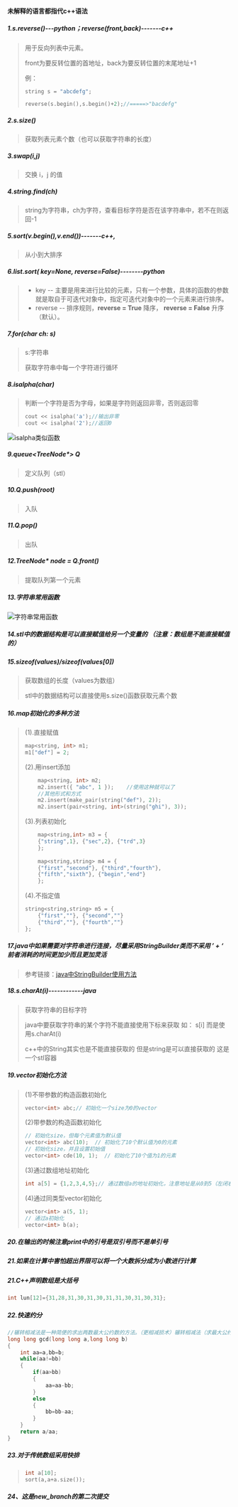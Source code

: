 #### 未解释的语言都指代c++语法

##### 1.s.reverse()---python；reverse(front,back)-------c++					

>  用于反向列表中元素。
>
>  front为要反转位置的首地址，back为要反转位置的末尾地址+1
>
>  例：
>
>  ```c++
>  string s = "abcdefg";
>  
>  reverse(s.begin(),s.begin()+2);//=====>"bacdefg"
>  ```

##### 2.s.size()							

> 获取列表元素个数（也可以获取字符串的长度）

##### 3.swap(i,j)						

> 交换 i，j 的值

##### 4.string.find(ch)				

> string为字符串，ch为字符，查看目标字符是否在该字符串中，若不在则返回-1

##### 5.sort(v.begin(),v.end())-------c++,							

> 从小到大排序

##### 6.list.sort( key=None, reverse=False)--------python

> - key -- 主要是用来进行比较的元素，只有一个参数，具体的函数的参数就是取自于可迭代对象中，指定可迭代对象中的一个元素来进行排序。
> - reverse -- 排序规则，**reverse = True** 降序， **reverse = False** 升序（默认）。

##### 7.for(char ch: s)

> s:字符串
>
> 获取字符串中每一个字符进行循环

##### 8.isalpha(char)

> 判断一个字符是否为字母，如果是字符则返回非零，否则返回零
>
> ```c++
> cout << isalpha('a');//输出非零
> cout << isalpha('2');//返回0
> ```

![isalpha类似函数](images/clip_image001-1596873560537.png)

##### 9.queue<TreeNode*> Q

> 定义队列（stl）

##### 10.Q.push(root)

> 入队

##### 11.Q.pop()

> 出队

##### 12.TreeNode* node = Q.front()

> 提取队列第一个元素

##### 13.字符串常用函数

![字符串常用函数 ](images/clip_image001.png)

##### 14.stl中的数据结构是可以直接赋值给另一个变量的 （**注意**：数组是不能直接赋值的）

##### 15.**sizeof**(values)/**sizeof**(values[0])

> 获取数组的长度（values为数组）
>
> stl中的数据结构可以直接使用s.size()函数获取元素个数

##### 16.map初始化的多种方法

> (1).直接赋值
>
> ```c++
> map<string, int> m1;
> m1["def"] = 2;
> ```
>
> (2).用insert添加
>
> ```c++
>     map<string, int> m2;
>     m2.insert({ "abc", 1 });    //使用这种就可以了
>     //其他形式和方式
>     m2.insert(make_pair(string("def"), 2));
>     m2.insert(pair<string, int>(string("ghi"), 3));
> ```
>
> (3).列表初始化
>
> ```c++
>     map<string,int> m3 = {
>     {"string",1}, {"sec",2}, {"trd",3}
>     };
>  
>     map<string,string> m4 = {
>     {"first","second"}, {"third","fourth"},
>     {"fifth","sixth"}, {"begin","end"}
>     };
> ```
>
> (4).不指定值
>
> ```c++
> string<string,string> m5 = {
>     {"first",""}, {"second",""}
>     {"third",""}, {"fourth",""}
> };
> ```

##### 17.java中如果需要对字符串进行连接，尽量采用StringBuilder类而不采用 ’ + ‘   前者消耗的时间更加少而且更加灵活

> 参考链接：[java中StringBuilder使用方法](https://www.cnblogs.com/onetheway2018/p/11553168.html)

##### 18.s.charAt(i)------------java

> 获取字符串的目标字符
>
> java中要获取字符串的某个字符不能直接使用下标来获取 如： s[i] 而是使用s.charAt(i)
>
> c++中的String其实也是不能直接获取的 但是string是可以直接获取的 这是一个stl容器

##### 19.vector初始化方法

> (1)不带参数的构造函数初始化
>
> ```c++
> vector<int> abc;// 初始化一个size为0的vector
> ```
>
> (2)带参数的构造函数初始化
>
> ```c++
> // 初始化size，但每个元素值为默认值
> vector<int> abc(10);  // 初始化了10个默认值为0的元素
> // 初始化size，并且设置初始值
> vector<int> cde(10, 1);  // 初始化了10个值为1的元素
> ```
>
> (3)通过数组地址初始化
>
> ```c++
> int a[5] = {1,2,3,4,5};// 通过数组a的地址初始化，注意地址是从0到5（左闭右开）
> ```
>
> (4)通过同类型vector初始化
>
> ```c++
> vector<int> a(5, 1);
> // 通过a初始化
> vector<int> b(a);
> ```

##### 20.在输出的时候注意print中的引号是双引号而不是单引号

##### 21.如果在计算中害怕超出界限可以将一个大数拆分成为小数进行计算

##### 21.C++声明数组是大括号

```c++
int lun[12]={31,28,31,30,31,30,31,31,30,31,30,31};
```

##### 22.快速约分

```c++
//辗转相减法是一种简便的求出两数最大公约数的方法。（更相减损术）辗转相减法（求最大公约数），即尼考曼彻斯法，其特色是做一系列减法，从而求得最大公约数。例如 ：两个自然数35和14，用大数减去小数，(35,14)->(21,14)->(7,14)，此时，7小于14，要做一次交换，把14作为被减数，即(14,7)->(7,7)，再做一次相减，结果为0，这样也就求出了最大公约数7
long long gcd(long long a,long long b)
{
	int aa=a,bb=b;
	while(aa!=bb)
	{
		if(aa>bb)
		{
			aa=aa-bb;
		}
		else 
		{
			bb=bb-aa;
		}
	}
	return a/aa;
}
```

##### 23.对于传统数组采用快排

> ```c++
> int a[10];
> sort(a,a+a.size());
> ```


##### 24、这是new_branch的第二次提交

